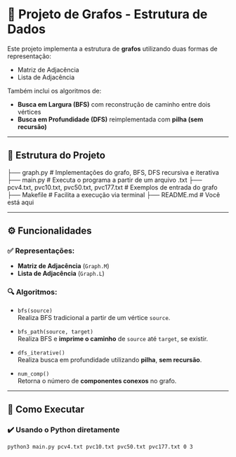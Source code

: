 # 🧠 Projeto de Grafos - Estrutura de Dados

Este projeto implementa a estrutura de **grafos** utilizando duas formas de representação:  
- Matriz de Adjacência  
- Lista de Adjacência  

Também inclui os algoritmos de:
- **Busca em Largura (BFS)** com reconstrução de caminho entre dois vértices
- **Busca em Profundidade (DFS)** reimplementada com **pilha (sem recursão)**

---

## 📁 Estrutura do Projeto

├── graph.py # Implementações do grafo, BFS, DFS recursiva e iterativa 
├── main.py # Executa o programa a partir de um arquivo .txt 
├── pcv4.txt, pvc10.txt, pvc50.txt, pvc177.txt # Exemplos de entrada do grafo  
├── Makefile # Facilita a execução via terminal 
├── README.md # Você está aqui 

---

## ⚙️ Funcionalidades

### ✅ Representações:
- **Matriz de Adjacência** (`Graph.M`)
- **Lista de Adjacência** (`Graph.L`)

### 🔍 Algoritmos:
- `bfs(source)`  
  Realiza BFS tradicional a partir de um vértice `source`.

- `bfs_path(source, target)`  
  Realiza BFS e **imprime o caminho** de `source` até `target`, se existir.

- `dfs_iterative()`  
  Realiza busca em profundidade utilizando **pilha**, **sem recursão**.

- `num_comp()`  
  Retorna o número de **componentes conexos** no grafo.

---

## 🧪 Como Executar

### ✔️ Usando o Python diretamente

```bash
python3 main.py pcv4.txt pvc10.txt pvc50.txt pvc177.txt 0 3
